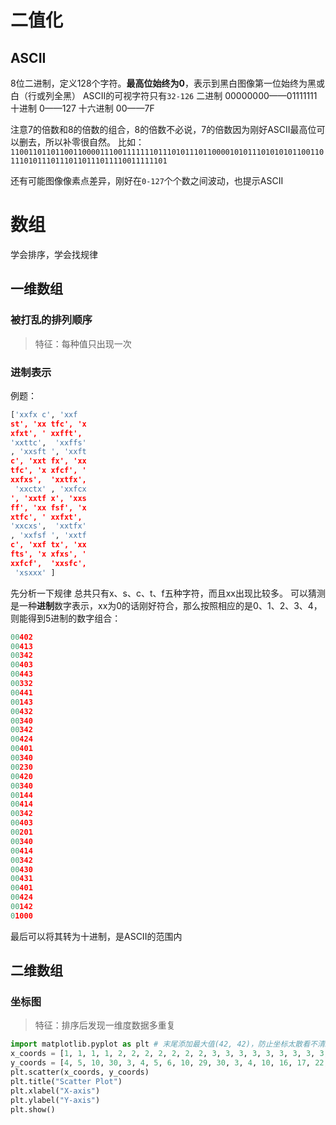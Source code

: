 # 二值化

## ASCII
8位二进制，定义128个字符。**最高位始终为0**，表示到黑白图像第一位始终为黑或白（行或列全黑）
ASCII的可视字符只有`32-126`
二进制 00000000——01111111 
十进制 0——127
十六进制 00——7F

注意7的倍数和8的倍数的组合，8的倍数不必说，7的倍数因为刚好ASCII最高位可以删去，所以补零很自然。
比如：`110011011011001100001110011111110111010111011000010101110101010110011011101011101110110111011110011111101`

还有可能图像像素点差异，刚好在`0-127`个个数之间波动，也提示ASCII

# 数组

学会排序，学会找规律

## 一维数组

### 被打乱的排列顺序

> 特征：每种值只出现一次

### 进制表示

例题：

```python
['xxfx c', 'xxf
st', 'xx tfc', 'x
xfxt', ' xxfft', 
'xxttc',  'xxffs'
, 'xxsft ', 'xxft
c', 'xxt fx', 'xx
tfc', 'x xfcf', '
xxfxs',  'xxtfx',
 'xxctx' , 'xxfcx
', 'xxtf x', 'xxs
ff', 'xx fsf', 'x
xtfc', ' xxfxt', 
'xxcxs',  'xxtfx'
, 'xxfsf ', 'xxtf
c', 'xxf tx', 'xx
fts', 'x xfxs', '
xxfcf',  'xxsfc',
 'xsxxx' ]
```

先分析一下规律
总共只有x、s、c、t、f五种字符，而且xx出现比较多。
可以猜测是一种**进制**数字表示，xx为0的话刚好符合，那么按照相应的是0、1、2、3、4，则能得到5进制的数字组合：

```python
00402
00413
00342
00403
00443
00332
00441
00143
00432
00340
00342
00424
00401
00340
00230
00420
00340
00144
00414
00342
00403
00201
00340
00414
00342
00430
00431
00401
00424
00142
01000
```
最后可以将其转为十进制，是ASCII的范围内
## 二维数组

### 坐标图

> 特征：排序后发现一维度数据多重复

```python
import matplotlib.pyplot as plt # 末尾添加最大值(42, 42)，防止坐标太散看不清。
x_coords = [1, 1, 1, 1, 2, 2, 2, 2, 2, 2, 2, 3, 3, 3, 3, 3, 3, 3, 3, 3, 3, 3, 4, 4, 4, 4, 4, 4, 4, 4, 4, 4, 4, 4, 4, 4, 5, 5, 5, 5, 5, 5, 5, 5, 5, 5, 5, 5, 6, 6, 6, 6, 6, 6, 6, 6, 6, 6, 6, 7, 7, 7, 7, 7, 7, 7, 7, 7, 7, 7, 7, 7, 7, 7, 8, 8, 8, 8, 8, 8, 8, 8, 8, 8, 8, 8, 8, 9, 9, 9, 9, 9, 9, 10, 10, 42]
y_coords = [4, 5, 10, 30, 3, 4, 5, 6, 10, 29, 30, 3, 4, 10, 16, 17, 22, 23, 24, 25, 29, 30, 2, 3, 4, 5, 10, 15, 16, 18, 21, 22, 24, 25, 29, 30, 3, 4, 10, 15, 17, 18, 19, 20, 22, 25, 28, 29, 3, 4, 10, 15, 16, 18, 19, 21, 22, 25, 29, 3, 4, 10, 11, 12, 13, 15, 18, 19, 22, 23, 24, 25, 29, 30, 3, 4, 11, 12, 15, 16, 17, 18, 19, 20, 25, 29, 30, 21, 22, 24, 25, 30, 31, 23, 24, 42]
plt.scatter(x_coords, y_coords)
plt.title("Scatter Plot")
plt.xlabel("X-axis")
plt.ylabel("Y-axis")
plt.show()
```


